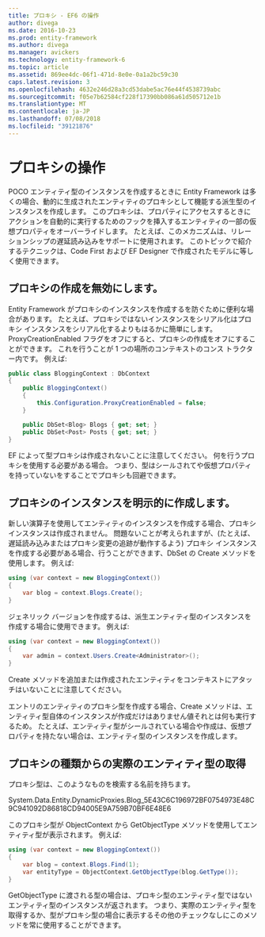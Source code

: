 ```yaml
---
title: プロキシ - EF6 の操作
author: divega
ms.date: 2016-10-23
ms.prod: entity-framework
ms.author: divega
ms.manager: avickers
ms.technology: entity-framework-6
ms.topic: article
ms.assetid: 869ee4dc-06f1-471d-8e0e-0a1a2bc59c30
caps.latest.revision: 3
ms.openlocfilehash: 4632e246d28a3cd53dabe5ac76e44f4538739abc
ms.sourcegitcommit: f05e7b62584cf228f17390bb086a61d505712e1b
ms.translationtype: MT
ms.contentlocale: ja-JP
ms.lasthandoff: 07/08/2018
ms.locfileid: "39121876"
---
```

# <a name="working-with-proxies"></a>プロキシの操作
POCO エンティティ型のインスタンスを作成するときに Entity Framework は多くの場合、動的に生成されたエンティティのプロキシとして機能する派生型のインスタンスを作成します。 このプロキシは、プロパティにアクセスするときにアクションを自動的に実行するためのフックを挿入するエンティティの一部の仮想プロパティをオーバーライドします。 たとえば、このメカニズムは、リレーションシップの遅延読み込みをサポートに使用されます。 このトピックで紹介するテクニックは、Code First および EF Designer で作成されたモデルに等しく使用できます。  

## <a name="disabling-proxy-creation"></a>プロキシの作成を無効にします。  

Entity Framework がプロキシのインスタンスを作成するを防ぐために便利な場合があります。 たとえば、プロキシではないインスタンスをシリアル化はプロキシ インスタンスをシリアル化するよりもはるかに簡単にします。 ProxyCreationEnabled フラグをオフにすると、プロキシの作成をオフにすることができます。 これを行うことが 1 つの場所のコンテキストのコンス トラクター内です。 例えば:  

``` csharp
public class BloggingContext : DbContext
{
    public BloggingContext()
    {
        this.Configuration.ProxyCreationEnabled = false;
    }  

    public DbSet<Blog> Blogs { get; set; }
    public DbSet<Post> Posts { get; set; }
}
```  

EF によって型プロキシは作成されないことに注意してください。 何を行うプロキシを使用する必要がある場合。 つまり、型はシールされてや仮想プロパティを持っていないをすることでプロキシも回避できます。  

## <a name="explicitly-creating-an-instance-of-a-proxy"></a>プロキシのインスタンスを明示的に作成します。  

新しい演算子を使用してエンティティのインスタンスを作成する場合、プロキシ インスタンスは作成されません。 問題ないことが考えられますが、(たとえば、遅延読み込みまたはプロキシ変更の追跡が動作するよう) プロキシ インスタンスを作成する必要がある場合、行うことができます、DbSet の Create メソッドを使用します。 例えば:  

``` csharp
using (var context = new BloggingContext())
{
    var blog = context.Blogs.Create();
}
```  

ジェネリック バージョンを作成するは、派生エンティティ型のインスタンスを作成する場合に使用できます。 例えば:  

``` csharp
using (var context = new BloggingContext())
{
    var admin = context.Users.Create<Administrator>();
}
```  

Create メソッドを追加または作成されたエンティティをコンテキストにアタッチはいないことに注意してください。  

エントリのエンティティのプロキシ型を作成する場合、Create メソッドは、エンティティ型自体のインスタンスが作成だけはありません値それとは何も実行するため。 たとえば、エンティティ型がシールされている場合や作成は、仮想プロパティを持たない場合は、エンティティ型のインスタンスを作成します。  

## <a name="getting-the-actual-entity-type-from-a-proxy-type"></a>プロキシの種類からの実際のエンティティ型の取得  

プロキシ型は、このようなものを検索する名前を持ちます。  

System.Data.Entity.DynamicProxies.Blog_5E43C6C196972BF0754973E48C9C941092D86818CD94005E9A759B70BF6E48E6  

このプロキシ型が ObjectContext から GetObjectType メソッドを使用してエンティティ型が表示されます。 例えば:  

``` csharp
using (var context = new BloggingContext())
{
    var blog = context.Blogs.Find(1);
    var entityType = ObjectContext.GetObjectType(blog.GetType());
}
```  

GetObjectType に渡される型の場合は、プロキシ型のエンティティ型ではないエンティティ型のインスタンスが返されます。 つまり、実際のエンティティ型を取得するか、型がプロキシ型の場合に表示するその他のチェックなしにこのメソッドを常に使用することができます。  

